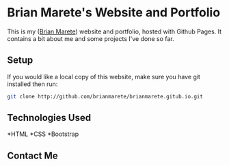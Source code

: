 # Brian Marete's Website and Portfolio

This is my ([Brian Marete](https://twitter.com/brian_marete)) website and portfolio, hosted with Github Pages. 
It contains a bit about me and some projects I've done so far.

## Setup

If you would like a local copy of this website, make sure you have git installed then run:
 ```bash
 git clone http://github.com/brianmarete/brianmarete.gitub.io.git
```

## Technologies Used

*HTML
*CSS
*Bootstrap

## Contact Me

